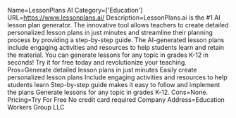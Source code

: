 Name=LessonPlans AI
Category=['Education']
URL=https://www.lessonplans.ai/
Description=LessonPlans.ai is the #1 AI lesson plan generator. The innovative tool allows teachers to create detailed personalized lesson plans in just minutes and streamline their planning process by providing a step-by-step guide. The AI-generated lesson plans include engaging activities and resources to help students learn and retain the material. You can generate lessons for any topic in grades K-12 in seconds! Try it for free today and revolutionize your teaching.
Pros=Generate detailed lesson plans in just minutes Easily create personalized lesson plans Include engaging activities and resources to help students learn Step-by-step guide makes it easy to follow and implement the plans Generate lessons for any topic in grades K-12.
Cons=None.
Pricing=Try For Free No credit card required
Company Address=Education Workers Group LLC
